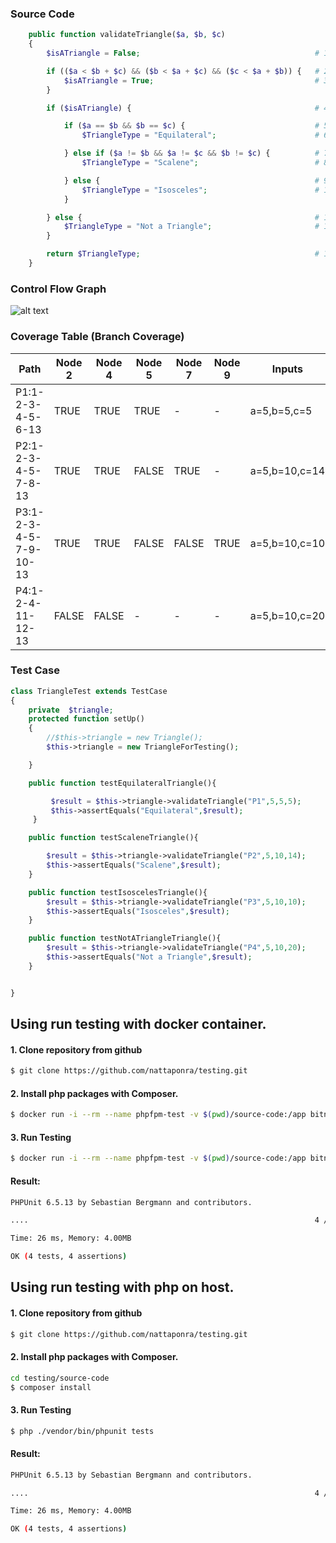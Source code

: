 ### Source Code
```php
    public function validateTriangle($a, $b, $c)
    {
        $isATriangle = False;                                       # 1

        if (($a < $b + $c) && ($b < $a + $c) && ($c < $a + $b)) {   # 2
            $isATriangle = True;                                    # 3
        }

        if ($isATriangle) {                                         # 4

            if ($a == $b && $b == $c) {                             # 5
                $TriangleType = "Equilateral";                      # 6

            } else if ($a != $b && $a != $c && $b != $c) {          # 7
                $TriangleType = "Scalene";                          # 8

            } else {                                                # 9
                $TriangleType = "Isosceles";                        # 10
            }

        } else {                                                    # 11
            $TriangleType = "Not a Triangle";                       # 12
        }

        return $TriangleType;                                       # 13
    }
```


### Control Flow Graph
![alt text](https://nattaponra.github.io/testing/img/Flow-Graph.png)

### Coverage Table (Branch Coverage) 

 
| Path  | Node 2 |	 Node 4 |	Node 5 |	Node 7 | Node 9 | Inputs | Expected Output |
| -------------  | -------------  | -------------  | -------------  | -------------  | -------------  | -------------  | -------------  |
| P1:1-2-3-4-5-6-13 | TRUE | TRUE |	TRUE |	- | - |	a=5,b=5,c=5	| Equilateral |
| P2:1-2-3-4-5-7-8-13 |	TRUE | TRUE |	FALSE |	TRUE | - |	a=5,b=10,c=14 |	Scalene |
| P3:1-2-3-4-5-7-9-10-13 |	TRUE |	TRUE |	FALSE |	FALSE | TRUE |	a=5,b=10,c=10 |	Isosceles |
| P4:1-2-4-11-12-13 |	FALSE |	FALSE |	- |	- | - | a=5,b=10,c=20 |	Not a Triangle |

### Test Case
```php
class TriangleTest extends TestCase
{
    private  $triangle;
    protected function setUp()
    {
        //$this->triangle = new Triangle();
        $this->triangle = new TriangleForTesting();

    }

    public function testEquilateralTriangle(){

         $result = $this->triangle->validateTriangle("P1",5,5,5);
         $this->assertEquals("Equilateral",$result);
     }

    public function testScaleneTriangle(){

        $result = $this->triangle->validateTriangle("P2",5,10,14);
        $this->assertEquals("Scalene",$result);
    }

    public function testIsoscelesTriangle(){
        $result = $this->triangle->validateTriangle("P3",5,10,10);
        $this->assertEquals("Isosceles",$result);
    }

    public function testNotATriangleTriangle(){
        $result = $this->triangle->validateTriangle("P4",5,10,20);
        $this->assertEquals("Not a Triangle",$result);
    }


}
```


## Using run testing with docker container.

#### 1. Clone repository from github
```bash
$ git clone https://github.com/nattaponra/testing.git
```

#### 2. Install php packages with Composer.
```bash
$ docker run -i --rm --name phpfpm-test -v $(pwd)/source-code:/app bitnami/php-fpm:7.0 composer install
```
#### 3. Run Testing
```bash
$ docker run -i --rm --name phpfpm-test -v $(pwd)/source-code:/app bitnami/php-fpm:7.0 ./vendor/bin/phpunit tests
```
#### Result:
```bash
PHPUnit 6.5.13 by Sebastian Bergmann and contributors.

....                                                                4 / 4 (100%)

Time: 26 ms, Memory: 4.00MB

OK (4 tests, 4 assertions)
```


## Using run testing with php on host.

#### 1. Clone repository from github
```bash
$ git clone https://github.com/nattaponra/testing.git
```

#### 2. Install php packages with Composer.
```bash
cd testing/source-code
$ composer install
```
#### 3. Run Testing
```bash
$ php ./vendor/bin/phpunit tests
```
#### Result:
```bash
PHPUnit 6.5.13 by Sebastian Bergmann and contributors.

....                                                                4 / 4 (100%)

Time: 26 ms, Memory: 4.00MB

OK (4 tests, 4 assertions)
```

